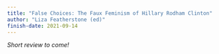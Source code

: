 ```yaml
---
title: "False Choices: The Faux Feminism of Hillary Rodham Clinton"
author: "Liza Featherstone (ed)"
finish-date: 2021-09-14
---
```


_Short review to come!_
